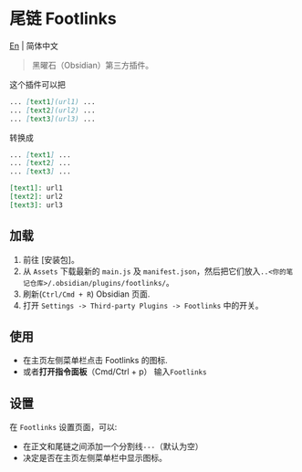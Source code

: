 # 尾链 Footlinks
[En]() | 简体中文

> 黑曜石（Obsidian）第三方插件。

这个插件可以把

```md
... [text1](url1) ...
... [text2](url2) ...
... [text3](url3) ...
```
转换成

```md
... [text1] ...
... [text2] ...
... [text3] ...

[text1]: url1
[text2]: url2
[text3]: url3
```

## 加载
1. 前往 [安装包]。
2. 从 `Assets` 下载最新的 `main.js` 及 `manifest.json`，然后把它们放入`..<你的笔记仓库>/.obsidian/plugins/footlinks/`。
3. 刷新(`Ctrl/Cmd + R`) Obsidian 页面.
4. 打开 `Settings -> Third-party Plugins -> Footlinks` 中的开关。

## 使用
- 在主页左侧菜单栏点击 Footlinks 的图标.
- 或者**打开指令面板**（Cmd/Ctrl + p） 输入`Footlinks`

## 设置
在 `Footlinks` 设置页面，可以:
-  在正文和尾链之间添加一个分割线`---`（默认为空）
- 决定是否在主页左侧菜单栏中显示图标。



[releases]: https://github.com/DahaWong/obsidian-footlinks/releases
